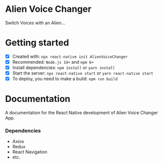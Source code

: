 # Alien Voice Changer

Switch Voices with an Alien...

<h1>Getting started</h1>

- [x] Created with: `npx react-native init AlienVoiceChanger`
- [x] Recommended: `Node.js 14+` and `npm 6+`
- [x] Install dependencies: `npm install` or `yarn install`
- [x] Start the server: `npx react-native start` or `yarn react-native start`
- [x] To deploy, you need to make a build: `npm run build`

<h1>Documentation</h1>

A documentation for the React Native development of Alien Voice Changer App.

<h3>Dependencies</h3>

<ul>
  <li>Axios</li>
  <li>Redux</li>
  <li>React Navigation</li>
  <li>etc.</li>
</ul>
